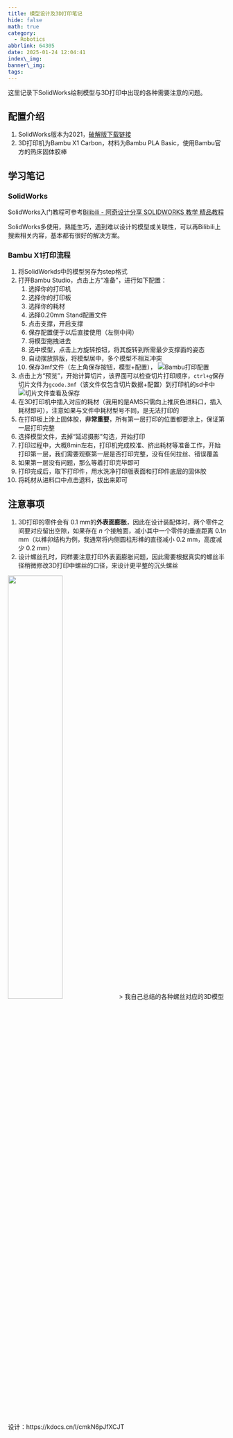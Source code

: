 ```yaml
---
title: 模型设计及3D打印笔记
hide: false
math: true
category:
  - Robotics
abbrlink: 64305
date: 2025-01-24 12:04:41
index\_img:
banner\_img:
tags:
---
```


这里记录下SolidWorks绘制模型与3D打印中出现的各种需要注意的问题。

## 配置介绍
1. SolidWorks版本为2021，[破解版下载链接](https://www.jb51.net/softs/795182.html)
2. 3D打印机为Bambu X1 Carbon，材料为Bambu PLA Basic，使用Bambu官方的热床固体胶棒

## 学习笔记
### SolidWorks
SolidWorks入门教程可参考[Bilibili - 阿奇设计分享 SOLIDWORKS 教学 精品教程](https://www.bilibili.com/video/BV1iw411Z7HZ)

SolidWorks多使用，熟能生巧，遇到难以设计的模型或关联性，可以再Bilibili上搜索相关内容，基本都有很好的解决方案。
### Bambu X1打印流程
1. 将SolidWorkds中的模型另存为step格式
2. 打开Bambu Studio，点击上方“准备”，进行如下配置：
    1. 选择你的打印机
    2. 选择你的打印板
    3. 选择你的耗材
    4. 选择0.20mm Stand配置文件
    5. 点击支撑，开启支撑
    6. 保存配置便于以后直接使用（左侧中间）
    7. 将模型拖拽进去
    8. 选中模型，点击上方旋转按钮，将其旋转到所需最少支撑面的姿态
    9. 自动摆放排版，将模型居中，多个模型不相互冲突
    10. 保存3mf文件（左上角保存按钮，模型+配置），
    ![Bambu打印配置](/figures/robotics/3d_print/bambu_studio_workflows.png)
3. 点击上方“预览”，开始计算切片，该界面可以检查切片打印顺序，`ctrl+g`保存切片文件为`gcode.3mf`（该文件仅包含切片数据+配置）到打印机的sd卡中
    ![切片文件查看及保存](/figures/robotics/3d_print/bambu_studio_slices.png)
4. 在3D打印机中插入对应的耗材（我用的是AMS只需向上推灰色进料口，插入耗材即可），注意如果与文件中耗材型号不同，是无法打印的
5. 在打印板上涂上固体胶，**非常重要**，所有第一层打印的位置都要涂上，保证第一层打印完整
6. 选择模型文件，去掉“延迟摄影”勾选，开始打印
7. 打印过程中，大概8min左右，打印机完成校准、挤出耗材等准备工作，开始打印第一层，我们需要观察第一层是否打印完整，没有任何拉丝、错误覆盖
8. 如果第一层没有问题，那么等着打印完毕即可
9. 打印完成后，取下打印件，用水洗净打印版表面和打印件底层的固体胶
10. 将耗材从进料口中点击退料，拔出来即可


## 注意事项
1. 3D打印的零件会有 $0.1$ mm的**外表面膨胀**，因此在设计装配体时，两个零件之间要对应留出空隙，如果存在 $n$ 个接触面，减小其中一个零件的垂直距离 $0.1n$ mm（以榫卯结构为例，我通常将内侧圆柱形榫的直径减小 $0.2$ mm，高度减少 $0.2$ mm）
2. 设计螺丝孔时，同样要注意打印外表面膨胀问题，因此需要根据真实的螺丝半径稍微修改3D打印中螺丝的口径，来设计更平整的沉头螺丝
<img src=/figures/robotics/3d_print/screw_3d_design.png width=50%/>
> 我自己总结的各种螺丝对应的3D模型设计：https://kdocs.cn/l/cmkN6pJfXCJT


